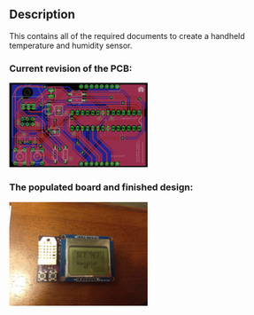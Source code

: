 ## Description

This contains all of the required documents to create a handheld temperature and humidity sensor.

### Current revision of the PCB:

<img src="Pictures/Eagle_PCB.png" width="250">

### The populated board and finished design:

<img src="Pictures/Final_Image.jpg" width="250">
